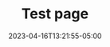 ---
title: "Test page"
date: "2023-04-16T13:21:55-05:00"
draft: false
description: "Test me here"
layout: "test"
canonical: "https://eremeev.ca/resume/"
---